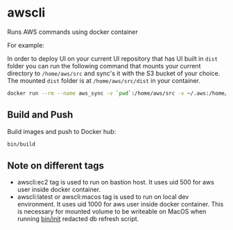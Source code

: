 # awscli
Runs AWS commands using docker container

For example:

In order to deploy UI on your current UI repository that has UI built in `dist` folder you can run the following command that mounts your current directory to `/home/aws/src` and sync's it with the S3 bucket of your choice.  The mounted `dist` folder is at `/home/aws/src/dist` in your container.

```sh
docker run --rm --name aws_sync -v `pwd`:/home/aws/src -v ~/.aws:/home/aws/.aws academicmerit/awscli:latest aws --profile amerit-nuevo s3 sync /home/aws/src/dist/ s3://ui-metadata-import.staging.academicmerit.com
```

## Build and Push

Build images and push to Docker hub:
```sh
bin/build
```

## Note on different tags
- awscli:ec2 tag is used to run on bastion host. It uses uid 500 for aws user inside docker container.
- awscli:latest or awscli:macos tag is used to run on local dev environment. It uses uid 1000 for aws user inside docker container. This is necessary for mounted volume to be writeable on MacOS when running [bin/init](https://github.com/academicmerit/service-fym/blob/dev/bin/init) redacted db refresh script.
